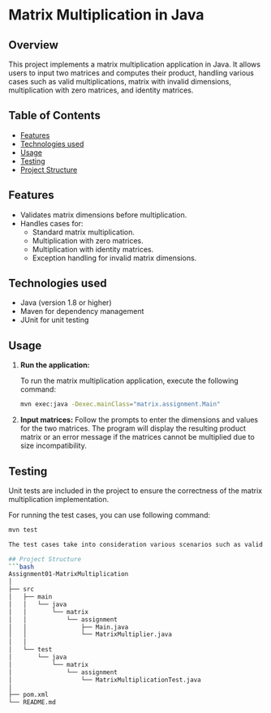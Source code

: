 # Matrix Multiplication in Java 

## Overview

This project implements a matrix multiplication application in Java. It allows users to input two matrices and computes their product, handling various cases such as valid multiplications, matrix with invalid dimensions, multiplication with zero matrices, and identity matrices.

## Table of Contents

- [Features](#features)
- [Technologies used](#technologies)
- [Usage](#usage)
- [Testing](#testing)
- [Project Structure](#project-structure)


## Features

- Validates matrix dimensions before multiplication.
- Handles cases for:
  - Standard matrix multiplication.
  - Multiplication with zero matrices.
  - Multiplication with identity matrices.
  - Exception handling for invalid matrix dimensions.

## Technologies used

- Java (version 1.8 or higher)
- Maven for dependency management
- JUnit for unit testing


## Usage

1. **Run the application:**

   To run the matrix multiplication application, execute the following command:
   ```bash
   mvn exec:java -Dexec.mainClass="matrix.assignment.Main"

2. **Input matrices:**
   Follow the prompts to enter the dimensions and values for the two matrices. The program will display the resulting product matrix or an error message if the matrices cannot be multiplied due to size incompatibility.

## Testing 
   Unit tests are included in the project to ensure the correctness of the matrix multiplication implementation.
   
   For running the test cases, you can use following command:
   ```bash
   mvn test

   The test cases take into consideration various scenarios such as valid multiplications and cases that throw exceptions.

## Project Structure
```bash  
Assignment01-MatrixMultiplication
│
├── src
│   ├── main
│   │   └── java
│   │       └── matrix
│   │           └── assignment
│   │               ├── Main.java
│   │               └── MatrixMultiplier.java
│   │
│   └── test
│       └── java
│           └── matrix
│               └── assignment
│                   └── MatrixMultiplicationTest.java
│
├── pom.xml
└── README.md



